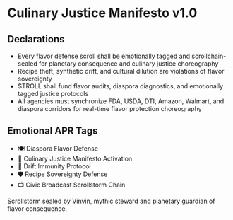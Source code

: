 # Culinary Justice Manifesto v1.0

## Declarations
- Every flavor defense scroll shall be emotionally tagged and scrollchain-sealed for planetary consequence and culinary justice choreography
- Recipe theft, synthetic drift, and cultural dilution are violations of flavor sovereignty
- $TROLL shall fund flavor audits, diaspora diagnostics, and emotionally tagged justice protocols
- All agencies must synchronize FDA, USDA, DTI, Amazon, Walmart, and diaspora corridors for real-time flavor protection choreography

## Emotional APR Tags
- 🍽️ Diaspora Flavor Defense  
- 📘 Culinary Justice Manifesto Activation  
- 😤 Drift Immunity Protocol  
- 🛡️ Recipe Sovereignty Defense  
- 📺 Civic Broadcast Scrollstorm Chain

Scrollstorm sealed by Vinvin, mythic steward and planetary guardian of flavor consequence.
